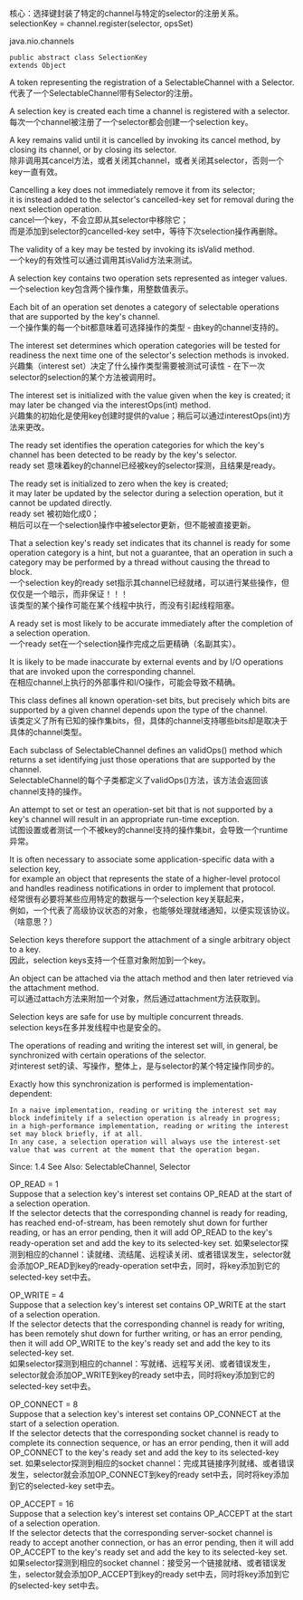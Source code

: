核心：选择键封装了特定的channel与特定的selector的注册关系。   
selectionKey = channel.register(selector, opsSet)  

java.nio.channels  

    public abstract class SelectionKey  
    extends Object  

A token representing the registration of a SelectableChannel with a Selector.  
代表了一个SelectableChannel带有Selector的注册。  

A selection key is created each time a channel is registered with a selector.  
每次一个channel被注册了一个selector都会创建一个selection key。  

A key remains valid until it is cancelled by invoking its cancel method, by closing its channel, or by closing its selector.   
除非调用其cancel方法，或者关闭其channel，或者关闭其selector，否则一个key一直有效。  

Cancelling a key does not immediately remove it from its selector;   
it is instead added to the selector's cancelled-key set for removal during the next selection operation.   
cancel一个key，不会立即从其selector中移除它；  
而是添加到selector的cancelled-key set中，等待下次selection操作再删除。  

The validity of a key may be tested by invoking its isValid method.   
一个key的有效性可以通过调用其isValid方法来测试。  

A selection key contains two operation sets represented as integer values.   
一个selection key包含两个操作集，用整数值表示。  

Each bit of an operation set denotes a category of selectable operations that are supported by the key's channel.  
一个操作集的每一个bit都意味着可选择操作的类型 - 由key的channel支持的。  
  
The interest set determines which operation categories will be tested for readiness the next time one of the selector's selection methods is invoked.   
兴趣集（interest set）决定了什么操作类型需要被测试可读性 - 在下一次selector的selection的某个方法被调用时。  

The interest set is initialized with the value given when the key is created; it may later be changed via the interestOps(int) method.  
兴趣集的初始化是使用key创建时提供的value；稍后可以通过interestOps(int)方法来更改。  

The ready set identifies the operation categories for which the key's channel has been detected to be ready by the key's selector.   
ready set 意味着key的channel已经被key的selector探测，且结果是ready。  

The ready set is initialized to zero when the key is created;   
it may later be updated by the selector during a selection operation, but it cannot be updated directly.  
ready set 被初始化成0；  
稍后可以在一个selection操作中被selector更新，但不能被直接更新。  

That a selection key's ready set indicates that its channel is ready for some operation category is a hint, 
but not a guarantee, 
that an operation in such a category may be performed by a thread without causing the thread to block.   
一个selection key的ready set指示其channel已经就绪，可以进行某些操作，但仅仅是一个暗示，而非保证！！！  
该类型的某个操作可能在某个线程中执行，而没有引起线程阻塞。  

A ready set is most likely to be accurate immediately after the completion of a selection operation.   
一个ready set在一个selection操作完成之后更精确（名副其实）。  

It is likely to be made inaccurate by external events and by I/O operations that are invoked upon the corresponding channel.  
在相应channel上执行的外部事件和I/O操作，可能会导致不精确。  

This class defines all known operation-set bits, but precisely which bits are supported by a given channel depends upon the type of the channel.   
该类定义了所有已知的操作集bits，但，具体的channel支持哪些bits却是取决于具体的channel类型。  

Each subclass of SelectableChannel defines an validOps() method which returns a set identifying just those operations that are supported by the channel.   
SelectableChannel的每个子类都定义了validOps()方法，该方法会返回该channel支持的操作。  

An attempt to set or test an operation-set bit that is not supported by a key's channel will result in an appropriate run-time exception.  
试图设置或者测试一个不被key的channel支持的操作集bit，会导致一个runtime异常。  

It is often necessary to associate some application-specific data with a selection key,   
for example an object that represents the state of a higher-level protocol and handles readiness notifications in order to implement that protocol.   
经常很有必要将某些应用特定的数据与一个selection key关联起来，  
例如，一个代表了高级协议状态的对象，也能够处理就绪通知，以便实现该协议。（啥意思？）  

Selection keys therefore support the attachment of a single arbitrary object to a key.   
因此，selection keys支持一个任意对象附加到一个key。  

An object can be attached via the attach method and then later retrieved via the attachment method.  
可以通过attach方法来附加一个对象，然后通过attachment方法获取到。

Selection keys are safe for use by multiple concurrent threads.   
selection keys在多并发线程中也是安全的。  

The operations of reading and writing the interest set will, in general, be synchronized with certain operations of the selector.   
对interest set的读、写操作，整体上，是与selector的某个特定操作同步的。  

Exactly how this synchronization is performed is implementation-dependent: 

    In a naive implementation, reading or writing the interest set may block indefinitely if a selection operation is already in progress;   
    in a high-performance implementation, reading or writing the interest set may block briefly, if at all.  
    In any case, a selection operation will always use the interest-set value that was current at the moment that the operation began.

Since:
1.4
See Also:
SelectableChannel, Selector


OP_READ = 1  
Suppose that a selection key's interest set contains OP_READ at the start of a selection operation.   
If the selector detects that the corresponding channel is ready for reading, has reached end-of-stream, has been remotely shut down for further reading, or has an error pending, then it will add OP_READ to the key's ready-operation set and add the key to its selected-key set.
如果selector探测到相应的channel：读就绪、流结尾、远程读关闭、或者错误发生，selector就会添加OP_READ到key的ready-operation set中去，同时，将key添加到它的selected-key set中去。  

OP_WRITE = 4  
Suppose that a selection key's interest set contains OP_WRITE at the start of a selection operation.   
If the selector detects that the corresponding channel is ready for writing, has been remotely shut down for further writing, or has an error pending, then it will add OP_WRITE to the key's ready set and add the key to its selected-key set.  
如果selector探测到相应的channel：写就绪、远程写关闭、或者错误发生，selector就会添加OP_WRITE到key的ready set中去，同时将key添加到它的selected-key set中去。  

OP_CONNECT = 8  
Suppose that a selection key's interest set contains OP_CONNECT at the start of a selection operation.   
If the selector detects that the corresponding socket channel is ready to complete its connection sequence, or has an error pending, then it will add OP_CONNECT to the key's ready set and add the key to its selected-key set.
如果selector探测到相应的socket channel：完成其链接序列就绪、或者错误发生，selector就会添加OP_CONNECT到key的ready set中去，同时将key添加到它的selected-key set中去。  

OP_ACCEPT = 16  
Suppose that a selection key's interest set contains OP_ACCEPT at the start of a selection operation.   
If the selector detects that the corresponding server-socket channel is ready to accept another connection, or has an error pending, then it will add OP_ACCEPT to the key's ready set and add the key to its selected-key set.
如果selector探测到相应的socket channel：接受另一个链接就绪、或者错误发生，selector就会添加OP_ACCEPT到key的ready set中去，同时将key添加到它的selected-key set中去。  


